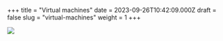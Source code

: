 +++
title = "Virtual machines"
date = 2023-09-26T10:42:09.000Z
draft = false
slug = "virtual-machines"
weight = 1
+++

![](/images/proxcli_vms_help.png)